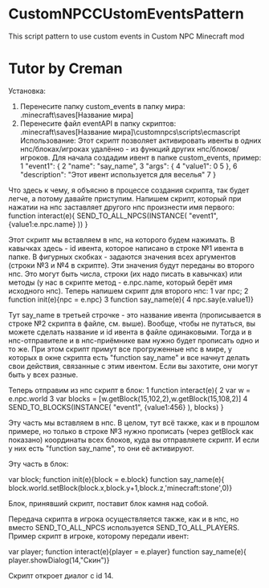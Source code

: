 # CustomNPCCUstomEventsPattern
This script pattern to use custom events in Custom NPC Minecraft mod

Tutor by Creman
===============

Установка:
1) Перенесите папку custom_events в папку мира: .minecraft\saves\[Название мира]
2) Перенесите файл eventAPI в папку скриптов: .minecraft\saves\[Название мира]\customnpcs\scripts\ecmascript
Использование: 
Этот скрипт позволяет активировать ивенты в одних нпс/блоках/игроках удалённо - из функций других нпс/блоков/игроков.
Для начала создадим ивент в папке custom_events, пример: 
 1   "event1": {
 2       "name": "say_name",
 3       "args": {
 4           "value1": 0
 5       },
 6       "description": "Этот ивент используется для веселья"
 7   }

Что здесь к чему, я объясню в процессе создания скрипта, так будет легче, а потому давайте приступим.
Напишем скрипт, который при нажатии на нпс заставляет другого нпс произнести имя первого:
function interact(e){
SEND_TO_ALL_NPCS(INSTANCE( "event1", {value1:e.npc.name} )) }

Этот скрипт мы вставляем в нпс, на которого будем нажимать. В кавычках здесь - id ивента, которое написано в строке №1 ивента в папке. 
В фигурных скобках - задаются значения всех аргументов (строки №3 и №4 в скрипте). Эти значения будут переданы во второго нпс. Это могут быть числа, строки (их надо писать в кавычках) или методы (у нас в скрипте метод - e.npc.name, который берёт имя исходного нпс).
Теперь напишем скрипт для второго нпс:
1 var npc; 
2 function init(e){npc = e.npc}
3 function say_name(e){
4   npc.say(e.value1)}

Тут say_name в третьей строчке - это название ивента (прописывается в строке №2 скрипта в файле, см. выше). Вообще, чтобы не путаться, вы можете сделать название и id ивента в файле одинаковыми. Тогда и в нпс-отправителе и в нпс-приёмнике вам нужно будет прописать одно и то же. 
При этом скрипт примут все прогруженные нпс в мире, у которых в окне скрипта есть "function say_name" и все начнут делать свои действия, связанные с этим ивентом. Если вы захотите, они могут быть у всех разные.

Теперь отправим из нпс скрипт в блок:
1 function interact(e){
2   var w = e.npc.world
3   var blocks = [w.getBlock(15,102,2),w.getBlock(15,108,2)]
4   SEND_TO_BLOCKS(INSTANCE( "event1", {value1:456} ), blocks) }

Эту часть мы вставляем в нпс. В целом, тут всё также, как и в прошлом примере, но только в строке №3 нужно прописать (через getBlock как показано) координаты всех блоков, куда вы отправляете скрипт. И если у них есть "function say_name", то они её активируют.

Эту часть в блок:

var block; 
function init(e){block = e.block}
function say_name(e){
block.world.setBlock(block.x,block.y+1,block.z,'minecraft:stone',0)}

Блок, принявший скрипт, поставит блок камня над собой.

Передача скрипта в игрока осуществляется также, как и в нпс, но вместо SEND_TO_ALL_NPCS используется SEND_TO_ALL_PLAYERS. Пример скрипт в игроке, которому передали ивент: 

var player; 
function interact(e){player = e.player}
function say_name(e){
player.showDialog(14,"Скин")}

Скрипт откроет диалог с id 14.
